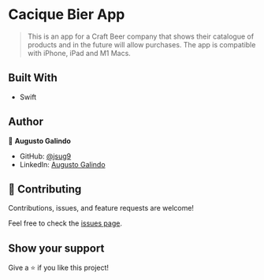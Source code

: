 # Cacique Bier App

> This is an app for a Craft Beer company that shows their catalogue of products and in the future will allow purchases. The app is compatible with iPhone, iPad and M1 Macs.

## Built With

- Swift

## Author

👤 **Augusto Galindo**

- GitHub: [@jsug9](https://github.com/jsug9)
- LinkedIn: [Augusto Galindo](https://www.linkedin.com/in/augustogalindo/)

## 🤝 Contributing

Contributions, issues, and feature requests are welcome!

Feel free to check the [issues page](https://github.com/jsug9/Cacique-App/issues).

## Show your support

Give a ⭐️ if you like this project!

